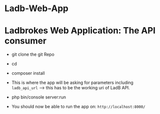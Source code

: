 Ladb-Web-App
========

# Ladbrokes Web Application: The API consumer


- git clone the git Repo

- cd <directory-name>
   
- composer install
 - This is where the app will be asking for parameters including `ladb_api_url` --> this has to be the working uri of LadB API.
 
- php bin/console server:run

- You should now be able to run the app on: `http://localhost:8000/`
 